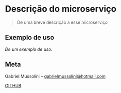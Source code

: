 # Descrição do microserviço
> De uma breve descrição a esse microserviço

## Exemplo de uso
_De um exemplo de uso._ 

## Meta

Gabriel Mussolini – gabrielmussolini@hotmail.com

[GITHUB](https://github.com/gabrielmussolini984)




